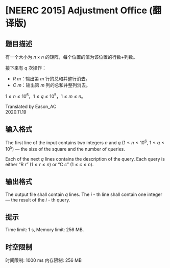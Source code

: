 # [NEERC 2015] Adjustment Office (翻译版)

## 题目描述

有一个大小为 $n\times n$ 的矩阵，每个位置的值为该位置的行数+列数。

接下来有 $q$ 次操作：

- $R\ m$：输出第 $m$ 行的总和并整行消去。
- $C\ m$：输出第 $m$ 列的总和并整列消去。

$1\leqslant n\leqslant 10^6$，$1\leqslant q\leqslant 10^5$，$1\leqslant m\leqslant n$。

Translated by Eason_AC  
2020.11.19

## 输入格式

The first line of the input contains two integers $n$ and $q$ $(1\leq n\leq10^6$, $1\leq q\leq10^5$) — the size of the square and the number of queries.

Each of the next $q$ lines contains the description of the query. Each query is either “R $r$” $(1\leq r\leq n$) or “C $c$” $(1\leq c\leq n$).

## 输出格式

The output file shall contain $q$ lines. The $i$ - th line shall contain one integer — the result of the $i$ - th query. 

## 提示

Time limit: 1 s, Memory limit: 256 MB. 



## 时空限制

时间限制: 1000 ms
内存限制: 256 MB
